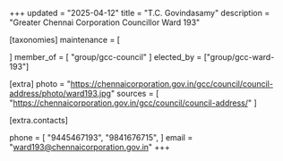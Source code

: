 +++
updated = "2025-04-12"
title = "T.C. Govindasamy"
description = "Greater Chennai Corporation Councillor Ward 193"

[taxonomies]
maintenance = [

]
member_of = [
    "group/gcc-council"
]
elected_by = ["group/gcc-ward-193"]

[extra]
photo = "https://chennaicorporation.gov.in/gcc/council/council-address/photo/ward193.jpg"
sources = [
    "https://chennaicorporation.gov.in/gcc/council/council-address/"
]

[extra.contacts]

phone = [
    "9445467193",
    "9841676715",
    ]
email = "ward193@chennaicorporation.gov.in"
+++